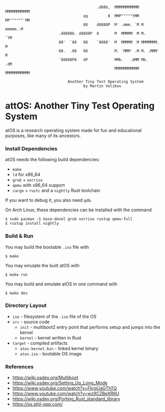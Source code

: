 ```
                                         .d88b,  MMMMMMMMMMM MMMMMMMMMMM
                                   qq         8  MMP"""""YMM MP""""""`MM 
                                   88    d8888P  M' .mmm. `M M  mmmmm..M 
                        .d8888b. d8888P  8       M  MMMMM  M M.      `YM 
                        88'  `88   88    `8888'  M  MMMMM  M MMMMMMM.  M 
                        88.  .88   88            M. `MMM' .M M. .MMM'  M 
                        `88888P8   dP            MMb.   .dMM Mb.     .dM 
                                                 MMMMMMMMMMM MMMMMMMMMMM 
                        
                            Another Tiny Test Operating System
                                   by Martin Velikov
```

# attOS: Another Tiny Test Operating System
atOS is a research operating system made for fun and educational purposes, like many of its ancestors.

### Install Dependencies

atOS needs the following build dependencies:
- `make`
- `ld` for x86_64
- `grub` + `xorriso`
- `qemu` with x86_64 support
- `cargo` + `rustc` and a `nightly` Rust toolchain

If you want to debug it, you also need `gdb`.

On Arch Linux, these dependencies can be installed with the command
```
$ sudo pacman -S base-devel grub xorriso rustup qemu-full
$ rustup install nightly
```

### Build & Run
You may build the bootable `.iso` file with
```
$ make
```

You may emulate the built atOS with
```
$ make run
```

You may build and emulate atOS in one command with
```
$ make dev
```

### Directory Layout
- `iso` - filesystem of the `.iso` file of the OS
- `src` - source code
  - `init` - multiboot2 entry point that performs setup and jumps into the kernel
  - `kernel` - kernel written in Rust
- `target` - compiled artifacts
  - `atos-kernel.bin` - linked kernel binary
  - `atos.iso` - bootable OS image

### References
- https://wiki.osdev.org/Multiboot
- https://wiki.osdev.org/Setting_Up_Long_Mode
- https://www.youtube.com/watch?v=FkrpUaGThTQ
- https://www.youtube.com/watch?v=wz9CZBeXR6U
- https://wiki.osdev.org/Porting_Rust_standard_library
- https://os.phil-opp.com/

